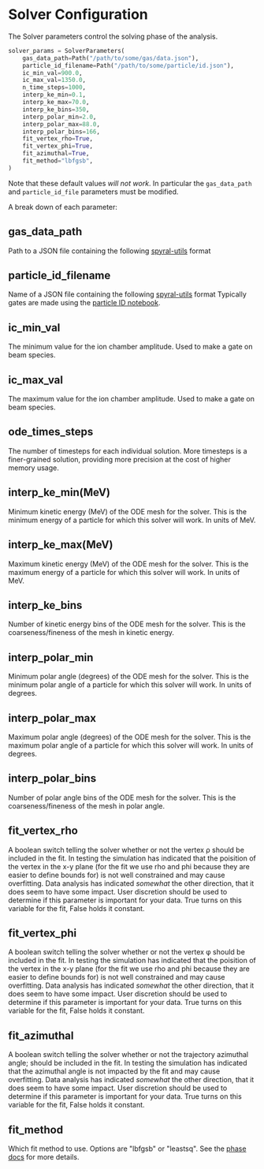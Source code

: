 # Solver Configuration

The Solver parameters control the solving phase of the analysis.

```python
solver_params = SolverParameters(
    gas_data_path=Path("/path/to/some/gas/data.json"),
    particle_id_filename=Path("/path/to/some/particle/id.json"),
    ic_min_val=900.0,
    ic_max_val=1350.0,
    n_time_steps=1000,
    interp_ke_min=0.1,
    interp_ke_max=70.0,
    interp_ke_bins=350,
    interp_polar_min=2.0,
    interp_polar_max=88.0,
    interp_polar_bins=166,
    fit_vertex_rho=True,
    fit_vertex_phi=True,
    fit_azimuthal=True,
    fit_method="lbfgsb",
)
```

Note that these default values *will not work*. In particular the `gas_data_path` and `particle_id_file` parameters must be modified.

A break down of each parameter:

## gas_data_path

Path to a JSON file containing the following [spyral-utils](https://attpc.github.io/spyral-utils) format

## particle_id_filename

Name of a JSON file containing the following [spyral-utils](https://attpc.github.io/spyral-utils) format
Typically gates are made using the [particle ID notebook](https://github.com/ATTPC/spyral_notebooks).

## ic_min_val

The minimum value for the ion chamber amplitude. Used to make a gate on beam species.

## ic_max_val

The maximum value for the ion chamber amplitude. Used to make a gate on beam species.

## ode_times_steps

The number of timesteps for each individual solution. More timesteps is a finer-grained solution, providing more precision at the cost of higher memory
usage.

## interp_ke_min(MeV)

Minimum kinetic energy (MeV) of the ODE mesh for the solver. This is the minimum energy of a particle for which this solver will work. In units of
MeV.

## interp_ke_max(MeV)

Maximum kinetic energy (MeV) of the ODE mesh for the solver. This is the maximum energy of a particle for which this solver will work. In units of MeV.

## interp_ke_bins

Number of kinetic energy bins of the ODE mesh for the solver. This is the coarseness/fineness of the mesh in kinetic energy.

## interp_polar_min

Minimum polar angle (degrees) of the ODE mesh for the solver. This is the minimum polar angle of a particle for which this solver will work. In units
of degrees.

## interp_polar_max

Maximum polar angle (degrees) of the ODE mesh for the solver. This is the maximum polar angle of a particle for which this solver will work. In units
of degrees.

## interp_polar_bins

Number of polar angle bins of the ODE mesh for the solver. This is the coarseness/fineness of the mesh in polar angle.

## fit_vertex_rho

A boolean switch telling the solver whether or not the vertex &rho; should be included in the fit. In testing the simulation has indicated that the
poisition of the vertex in the x-y plane (for the fit we use rho and phi because they are easier to define bounds for) is not well constrained and may
cause overfitting. Data analysis has indicated *somewhat* the other direction, that it does seem to have some impact. User discretion should be used to
determine if this parameter is important for your data. True turns on this variable for the fit, False holds it constant.

## fit_vertex_phi

A boolean switch telling the solver whether or not the vertex &phi; should be included in the fit. In testing the simulation has indicated that the
poisition of the vertex in the x-y plane (for the fit we use rho and phi because they are easier to define bounds for) is not well constrained and may
cause overfitting. Data analysis has indicated *somewhat* the other direction, that it does seem to have some impact. User discretion should be used
to determine if this parameter is important for your data. True turns on this variable for the fit, False holds it constant.

## fit_azimuthal

A boolean switch telling the solver whether or not the trajectory azimuthal angle; should be included in the fit. In testing the simulation has
indicated that the azimuthal angle is not impacted by the fit and may cause overfitting. Data analysis has indicated *somewhat* the other direction,
that it does seem to have some impact. User discretion should be used to determine if this parameter is important for your data. True turns on this
variable for the fit, False holds it constant.

## fit_method

Which fit method to use. Options are "lbfgsb" or "leastsq". See the [phase docs](../phases/solve.md) for more details.

